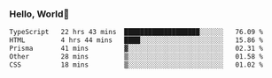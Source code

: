
### Hello, World🐤

<!--START_SECTION:waka-->

```txt
TypeScript   22 hrs 43 mins  ███████████████████░░░░░░   76.09 %
HTML         4 hrs 44 mins   ████░░░░░░░░░░░░░░░░░░░░░   15.86 %
Prisma       41 mins         ▓░░░░░░░░░░░░░░░░░░░░░░░░   02.31 %
Other        28 mins         ▒░░░░░░░░░░░░░░░░░░░░░░░░   01.58 %
CSS          18 mins         ▒░░░░░░░░░░░░░░░░░░░░░░░░   01.02 %
```

<!--END_SECTION:waka-->
